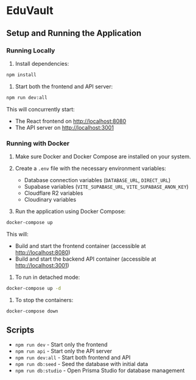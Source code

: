 # EduVault

## Setup and Running the Application

### Running Locally

1. Install dependencies:

```bash
npm install
```

1. Start both the frontend and API server:

```bash
npm run dev:all
```

This will concurrently start:

- The React frontend on <http://localhost:8080>
- The API server on <http://localhost:3001>

### Running with Docker

1. Make sure Docker and Docker Compose are installed on your system.

1. Create a `.env` file with the necessary environment variables:
   - Database connection variables (`DATABASE_URL`, `DIRECT_URL`)
   - Supabase variables (`VITE_SUPABASE_URL`, `VITE_SUPABASE_ANON_KEY`)
   - Cloudflare R2 variables
   - Cloudinary variables

1. Run the application using Docker Compose:

```bash
docker-compose up
```

This will:

- Build and start the frontend container (accessible at <http://localhost:8080>)
- Build and start the backend API container (accessible at <http://localhost:3001>)

1. To run in detached mode:

```bash
docker-compose up -d
```

1. To stop the containers:

```bash
docker-compose down
```

## Scripts

- `npm run dev` - Start only the frontend
- `npm run api` - Start only the API server
- `npm run dev:all` - Start both frontend and API
- `npm run db:seed` - Seed the database with initial data
- `npm run db:studio` - Open Prisma Studio for database management
